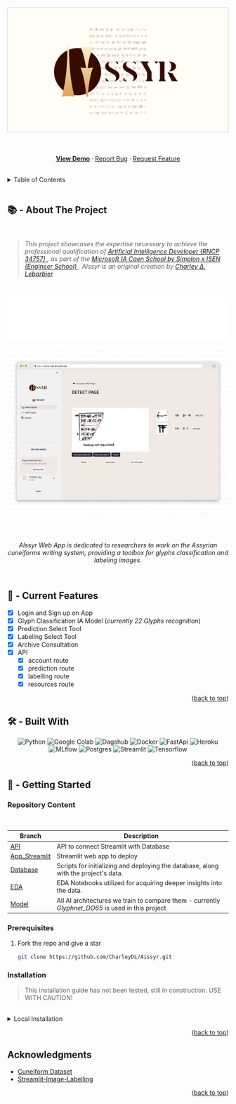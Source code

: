 <a name="readme-top"></a>

<!-- PROJECT LOGO -->
<br />
<div align="center">
  <a href="https://github.com/CharleyDL/Aissyr">
    <img src="asset/aissyr_logo_git.png" alt="Logo">
  </a>

  <br />

  <p align="center">
    <br/>
    <br/>
    <a href="https://www.youtube.com/watch?v=7oSaOvixXqQ"><strong>View Demo</strong></a>
    ·
    <a href="https://github.com/CharleyDL/Aissyr/issues">Report Bug</a>
    ·
    <a href="https://github.com/CharleyDL/Aissyr/issues">Request Feature</a>
  </p>
</div>

<br/>

<!-- TABLE OF CONTENTS -->
<details>
  <summary>Table of Contents</summary>
  <ol>
    <li><a href="#about-the-project">About The Project</a></li>
    <li><a href="#current-features">Current Features</a></li>
    <li><a href="#built-with">Built With</a></li>
    <li><a href="#getting-started">Getting Started</a></li>
      <ul>
        <li><a href="#prerequisites">Prerequisites</a></li>
        <li><a href="#installation">Installation</a></li>
      </ul>
    <li><a href="#acknowledgments">Acknowledgments</a></li>
  </ol>
</details>

<br/>

<!-- ABOUT THE PROJECT -->

## 📚 - About The Project

<br/>

<blockquote>
  <p>
    <em>
      This project showcases the expertise necessary to achieve the professional qualification of 
        <a href="https://www.francecompetences.fr/recherche/rncp/34757">
          Artificial Intelligence Developer (RNCP 34757)
        </a>
      , as part of the 
        <a href="https://isen-caen.fr/ecole-ia-microsoft-by-simplon-et-isen-ouest/">
          Microsoft IA Caen School by Simplon x ISEN (Engineer School)
        </a>. 
      AIssyr is an original creation by 
        <a href="https://www.linkedin.com/in/charleylebarbier/">
          Charley ∆. Lebarbier
        </a>
    </em>
  </p>
</blockquote>

<br/>
<br/>

<div align="center">
    <img src="asset/hook.svg" alt="empower assyrian cuneiform research you with new AI toolkit companion">
</div>

<img src="asset/preview_aissyr.jpg" 
     style="display: block;
            margin-left: auto;
            margin-right: auto;">

<br/>
<br/>

<p align="center">
  <em>
    AIssyr Web App is dedicated to researchers to work on the Assyrian 
    cuneiforms writing system, providing a toolbox for glyphs classification and labeling images.
  </em>
</p>

<br/>

## 🧰 - Current Features

- [x] Login and Sign up on App
- [x] Glyph Classification IA Model (_currently 22 Glyphs recognition_)
- [x] Prediction Select Tool
- [x] Labeling Select Tool
- [x] Archive Consultation
- [x] API
  - [x] account route
  - [x] prediction route
  - [x] labelling route
  - [x] resources route

<p align="right">(<a href="#readme-top">back to top</a>)</p>

## 🛠️ - Built With

<p align="center">
    <img src="https://img.shields.io/badge/Python-3670A0?style=for-the-badge&logo=python&logoColor=ffdd54" alt="Python">
    <img src="https://img.shields.io/badge/Google%20Colab-F9AB00?style=for-the-badge&logo=googlecolab&color=525252" alt="Google Colab">
    <img src="https://img.shields.io/badge/Dagshub-135664?style=for-the-badge&logoColor=white" alt="Dagshub">
    <img src="https://img.shields.io/badge/Docker-2CA5E0?style=for-the-badge&logo=docker&logoColor=white" alt="Docker">
    <img src="https://img.shields.io/badge/FastApi-109989?style=for-the-badge&logo=FASTAPI&logoColor=white" alt="FastApi">
    <img src="https://img.shields.io/badge/Heroku-430098?style=for-the-badge&logo=heroku&logoColor=white" alt="Heroku">
    <img src="https://img.shields.io/badge/mlflow-%23d9ead3.svg?style=for-the-badge&logo=mlflow&logoColor=blue" alt="MLflow">
    <img src="https://img.shields.io/badge/PostgreSQL-316192?style=for-the-badge&logo=postgresql&logoColor=white" alt="Postgres">
    <img src="https://img.shields.io/badge/Streamlit-FF4B4B?style=for-the-badge&logo=Streamlit&logoColor=white" alt="Streamlit">
    <img src="https://img.shields.io/badge/TensorFlow-FF6F00?style=for-the-badge&logo=tensorflow&logoColor=white" alt="Tensorflow">
</p>

<p align="right">(<a href="#readme-top">back to top</a>)</p>

<!-- GETTING STARTED -->

## 🏁 - Getting Started

### Repository Content

<br/>

| Branch                                                                  | Description                                                                                       |
| ----------------------------------------------------------------------- | ------------------------------------------------------------------------------------------------- |
| [API](https://github.com/CharleyDL/Aissyr/tree/API)                     | API to connect Streamlit with Database                                                            |
| [App_Streamlit](https://github.com/CharleyDL/Aissyr/tree/App_Streamlit) | Streamlit web app to deploy                                                                       |
| [Database](https://github.com/CharleyDL/Aissyr/tree/Database)           | Scripts for initializing and deploying the database, along with the project's data.               |
| [EDA](https://github.com/CharleyDL/Aissyr/tree/EDA)                     | EDA Notebooks utilized for acquiring deeper insights into the data.                               |
| [Model](https://github.com/CharleyDL/Aissyr/tree/Model)                 | All AI architectures we train to compare them - currently _Glyphnet_DO65_ is used in this project |

### Prerequisites

1. Fork the repo and give a star
   ```sh
   git clone https://github.com/CharleyDL/Aissyr.git
   ```

### Installation

<blockquote>
  This installation guide has not been tested, still in construction.
  USE WITH CAUTION!
</blockquote>

<br/>

<details>
  <summary>Local Installation</summary>
    <ol>
      <li>
        Create a local Python Virtual Environment <em>(with venv or alt.)</em><br/>
        <code>python -m venv .env</code><br/>
        <code>source .env/bin/activate</code><br/>
        <b>On Windows</b>, use <code>.env\Scripts\activate</code>
        </code>
      </li>
      <br/>
      <li>
        Create a local Docker stack with 4 container for : Streamlit, 
        API (FastAPI), PostgreSQL, PGAdmin.<br/>
        <b><em>You can use and complete the Docker Template in Database
        Branch (only PostgreSQL and PGadmin Containers)</em></b>
      </li>
      <br/>
      <li>
        Start with Database Branch, then <a href="docs/install_guide/1_install_db.md">read the doc</a><br/>
        <code>git checkout Database</code><br/>
        <code>pip install -r requirements.txt</code>
      </li>
      <br/>
      <li>Continue with API Branch</li>
      <br/>
      <li>Finish with AppStreamlit Branch</li>
      <br/>
      <li>Now you can train one of our <a href="https://github.com/CharleyDL/Aissyr/tree/Model">models</a> or create your own</li>
    </ol>
</details>

<p align="right">(<a href="#readme-top">back to top</a>)</p>

<!-- ACKNOWLEDGMENTS -->

## Acknowledgments

- [Cuneiform Dataset](https://github.com/CompVis/cuneiform-sign-detection-dataset)
- [Streamlit-Image-Labelling](https://github.com/lit26/streamlit-img-label/tree/main)

<p align="right">(<a href="#readme-top">back to top</a>)</p>
